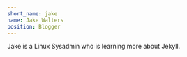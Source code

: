 ```yaml
---
short_name: jake
name: Jake Walters
position: Blogger
---
```

Jake is a Linux Sysadmin who is learning more about Jekyll.
